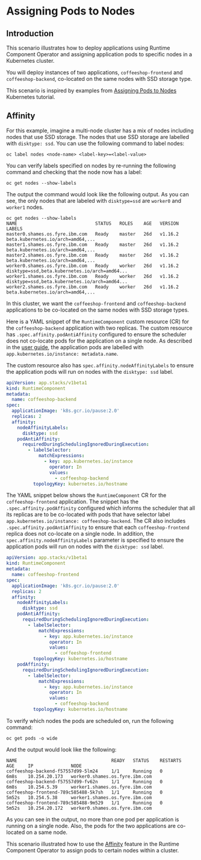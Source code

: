 # Assigning Pods to Nodes

## Introduction

This scenario illustrates how to deploy applications using Runtime Component Operator and assigning application pods to specific nodes in a Kubernetes cluster.

You will deploy instances of two applications, `coffeeshop-frontend` and `coffeeshop-backend`, co-located on the same nodes with SSD storage type.

This scenario is inspired by examples from [Assigning Pods to Nodes](https://kubernetes.io/docs/concepts/scheduling-eviction/assign-pod-node/) Kubernetes tutorial.

## Affinity

For this example, imagine a multi-node cluster has a mix of nodes including nodes that use SSD storage. The nodes that use SSD storage are labelled with `disktype: ssd`. You can use the following command to label nodes:

```console
oc label nodes <node-name> <label-key>=<label-value>
```

You can verify labels specified on nodes by re-running the following command and checking that the node now has a label:

```console
oc get nodes --show-labels
```

The output the command would look like the following output. As you can see, the only nodes that are labeled with `disktype=ssd` are `worker0` and `worker1` nodes.

```console
oc get nodes --show-labels
NAME                             STATUS   ROLES    AGE   VERSION   LABELS
master0.shames.os.fyre.ibm.com   Ready    master   26d   v1.16.2   beta.kubernetes.io/arch=amd64,...
master1.shames.os.fyre.ibm.com   Ready    master   26d   v1.16.2   beta.kubernetes.io/arch=amd64,...
master2.shames.os.fyre.ibm.com   Ready    master   26d   v1.16.2   beta.kubernetes.io/arch=amd64,...
worker0.shames.os.fyre.ibm.com   Ready    worker   26d   v1.16.2   disktype=ssd,beta.kubernetes.io/arch=amd64...
worker1.shames.os.fyre.ibm.com   Ready    worker   26d   v1.16.2   disktype=ssd,beta.kubernetes.io/arch=amd64...
worker2.shames.os.fyre.ibm.com   Ready    worker   26d   v1.16.2   beta.kubernetes.io/arch=amd64,...
```

In this cluster, we want the `coffeeshop-frontend` and `coffeeshop-backend` applications to be co-located on the same nodes with SSD storage types.

Here is a YAML snippet of the `RuntimeComponent` custom resource (CR) for the `coffeeshop-backend` application with two replicas. The custom resource has `.spec.affinity.podAntiAffinity` configured to ensure the scheduler does not co-locate pods for the application on a single node. As described in the [user guide](https://github.com/application-stacks/runtime-component-operator/blob/master/doc/user-guide.adoc#labels), the application pods are labelled with `app.kubernetes.io/instance: metadata.name`.

The custom resource also has `spec.affinity.nodeAffinityLabels` to ensure the application pods will run on nodes with the `disktype: ssd` label.

```yaml
apiVersion: app.stacks/v1beta1
kind: RuntimeComponent
metadata:
  name: coffeeshop-backend
spec:
  applicationImage: 'k8s.gcr.io/pause:2.0'
  replicas: 2
  affinity:
    nodeAffinityLabels:
      disktype: ssd
    podAntiAffinity:
      requiredDuringSchedulingIgnoredDuringExecution:
        - labelSelector:
            matchExpressions:
              - key: app.kubernetes.io/instance
                operator: In
                values:
                  - coffeeshop-backend
          topologyKey: kubernetes.io/hostname
```

The YAML snippet below shows the `RuntimeComponent` CR for the `coffeeshop-frontend` application. The snippet has the `.spec.affinity.podAffinity` configured which informs the scheduler that all its replicas are to be co-located with pods that have selector label `app.kubernetes.io/instance: coffeeshop-backend`. The CR also includes `.spec.affinity.podAntiAffinity` to ensure that each `coffeeshop-frontend` replica does not co-locate on a single node. In addition, the `spec.affinity.nodeAffinityLabels` parameter is specified to ensure the application pods will run on nodes with the `disktype: ssd` label.

```yaml
apiVersion: app.stacks/v1beta1
kind: RuntimeComponent
metadata:
  name: coffeeshop-frontend
spec:
  applicationImage: 'k8s.gcr.io/pause:2.0'
  replicas: 2
  affinity:
    nodeAffinityLabels:
      disktype: ssd
    podAntiAffinity:
      requiredDuringSchedulingIgnoredDuringExecution:
        - labelSelector:
            matchExpressions:
              - key: app.kubernetes.io/instance
                operator: In
                values:
                  - coffeeshop-frontend
          topologyKey: kubernetes.io/hostname
    podAffinity:
      requiredDuringSchedulingIgnoredDuringExecution:
        - labelSelector:
            matchExpressions:
              - key: app.kubernetes.io/instance
                operator: In
                values:
                  - coffeeshop-backend
          topologyKey: kubernetes.io/hostname
```

To verify which nodes the pods are scheduled on, run the following command:

```console
oc get pods -o wide
```

And the output would look like the following:

```console
NAME                                   READY   STATUS    RESTARTS   AGE     IP              NODE
coffeeshop-backend-f57557d99-5lm24     1/1     Running   0          6m8s    10.254.20.173   worker0.shames.os.fyre.ibm.com
coffeeshop-backend-f57557d99-fv62n     1/1     Running   0          6m8s    10.254.5.39     worker1.shames.os.fyre.ibm.com
coffeeshop-frontend-789c585488-5k7sh   1/1     Running   0          5m52s   10.254.5.38     worker1.shames.os.fyre.ibm.com
coffeeshop-frontend-789c585488-9m529   1/1     Running   0          5m52s   10.254.20.172   worker0.shames.os.fyre.ibm.com
```

As you can see in the output, no more than one pod per application is running on a single node. Also, the pods for the two applications are co-located on a same node.

This scenario illustrated how to use the [Affinity](https://github.com/application-stacks/runtime-component-operator/blob/master/doc/user-guide.adoc#affinity) feature in the Runtime Component Operator to assign pods to certain nodes within a cluster.

